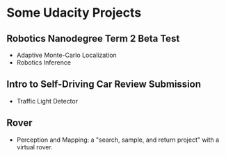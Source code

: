 # Some Udacity Projects

## Robotics Nanodegree Term 2 Beta Test 
- Adaptive Monte-Carlo Localization
- Robotics Inference

## Intro to Self-Driving Car Review Submission
- Traffic Light Detector

## Rover 
- Perception and Mapping: a "search, sample, and return project" with a virtual rover.
